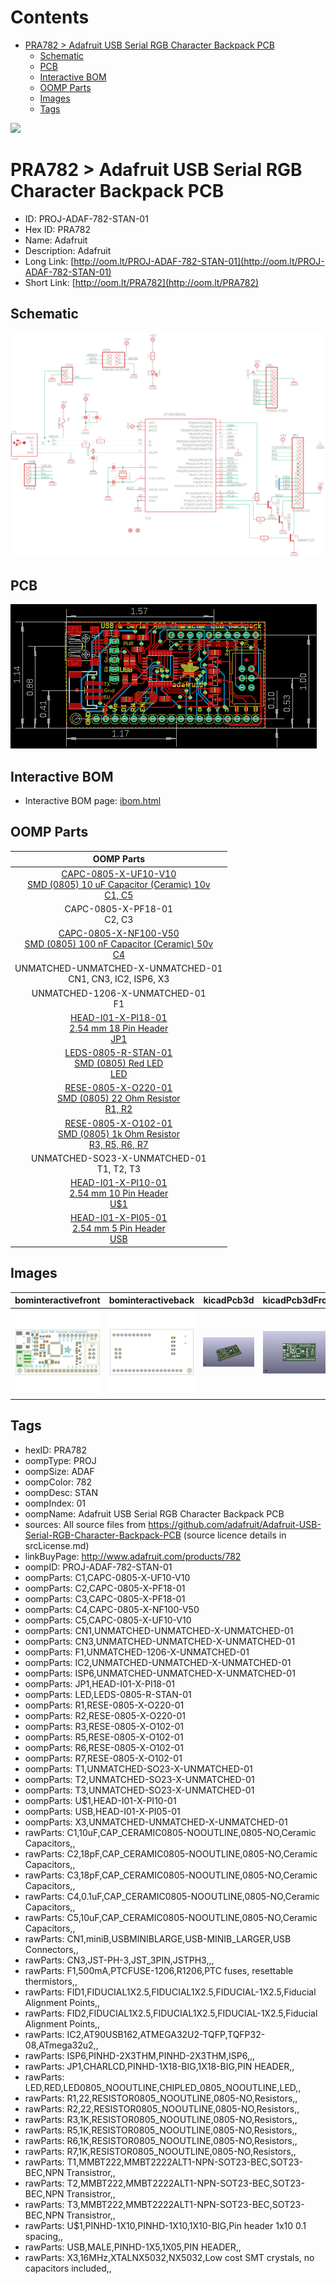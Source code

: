 



Contents
========

* [PRA782 > Adafruit USB Serial RGB Character Backpack PCB](#pra782--adafruit-usb-serial-rgb-character-backpack-pcb)
	* [Schematic](#schematic)
	* [PCB](#pcb)
	* [Interactive BOM](#interactive-bom)
	* [OOMP Parts](#oomp-parts)
	* [Images](#images)
	* [Tags](#tags)
  
![][im]
# PRA782 > Adafruit USB Serial RGB Character Backpack PCB

- ID: PROJ-ADAF-782-STAN-01
- Hex ID: PRA782
- Name: Adafruit
- Description: Adafruit
- Long Link: [http://oom.lt/PROJ-ADAF-782-STAN-01](http://oom.lt/PROJ-ADAF-782-STAN-01)
- Short Link: [http://oom.lt/PRA782](http://oom.lt/PRA782)

## Schematic
  
[![schem](eagleSchemImage.png)](eagleSchemImage.png)
## PCB
  
[![pcb](eagleImage.png)](eagleImage.png)
## Interactive BOM

- Interactive BOM page: [ibom.html](https://htmlpreview.github.io/?https://github.com/oomlout/oomlout_OOMP_projects/blob/main/PROJ-ADAF-782-STAN-01/kicad/bom/ibom.html)

## OOMP Parts
  

|OOMP Parts|
| :---: |
|[CAPC-0805-X-UF10-V10<br> SMD (0805) 10 uF Capacitor (Ceramic) 10v<br> C1, C5](https://github.com/oomlout/oomlout_OOMP_parts/tree/main/CAPC-0805-X-UF10-V10/)|
|CAPC-0805-X-PF18-01<BR>C2, C3|
|[CAPC-0805-X-NF100-V50<br> SMD (0805) 100 nF Capacitor (Ceramic) 50v<br> C4](https://github.com/oomlout/oomlout_OOMP_parts/tree/main/CAPC-0805-X-NF100-V50/)|
|UNMATCHED-UNMATCHED-X-UNMATCHED-01<BR>CN1, CN3, IC2, ISP6, X3|
|UNMATCHED-1206-X-UNMATCHED-01<BR>F1|
|[HEAD-I01-X-PI18-01<br> 2.54 mm 18 Pin Header<br> JP1](https://github.com/oomlout/oomlout_OOMP_parts/tree/main/HEAD-I01-X-PI18-01/)|
|[LEDS-0805-R-STAN-01<br> SMD (0805) Red LED<br> LED](https://github.com/oomlout/oomlout_OOMP_parts/tree/main/LEDS-0805-R-STAN-01/)|
|[RESE-0805-X-O220-01<br> SMD (0805) 22 Ohm Resistor<br> R1, R2](https://github.com/oomlout/oomlout_OOMP_parts/tree/main/RESE-0805-X-O220-01/)|
|[RESE-0805-X-O102-01<br> SMD (0805) 1k Ohm Resistor<br> R3, R5, R6, R7](https://github.com/oomlout/oomlout_OOMP_parts/tree/main/RESE-0805-X-O102-01/)|
|UNMATCHED-SO23-X-UNMATCHED-01<BR>T1, T2, T3|
|[HEAD-I01-X-PI10-01<br> 2.54 mm 10 Pin Header<br> U$1](https://github.com/oomlout/oomlout_OOMP_parts/tree/main/HEAD-I01-X-PI10-01/)|
|[HEAD-I01-X-PI05-01<br> 2.54 mm 5 Pin Header<br> USB](https://github.com/oomlout/oomlout_OOMP_parts/tree/main/HEAD-I01-X-PI05-01/)|

## Images
  
  

|bominteractivefront|bominteractiveback|kicadPcb3d|kicadPcb3dFront|kicadPcb3dBack|eagleImage|eagleSchemImage|
| :---: | :---: | :---: | :---: | :---: | :---: | :---: |
|[![bominteractivefront](bomFront_140.png)](bomFront.png)|[![bominteractiveback](bomBack_140.png)](bomBack.png)|[![kicadPcb3d](kicadPcb3d_140.png)](kicadPcb3d.png)|[![kicadPcb3dFront](kicadPcb3dFront_140.png)](kicadPcb3dFront.png)|[![kicadPcb3dBack](kicadPcb3dBack_140.png)](kicadPcb3dBack.png)|[![eagleImage](eagleImage_140.png)](eagleImage.png)|[![eagleSchemImage](eagleSchemImage_140.png)](eagleSchemImage.png)|

## Tags

- hexID: PRA782
- oompType: PROJ
- oompSize: ADAF
- oompColor: 782
- oompDesc: STAN
- oompIndex: 01
- oompName: Adafruit USB Serial RGB Character Backpack PCB
- sources: All source files from https://github.com/adafruit/Adafruit-USB-Serial-RGB-Character-Backpack-PCB (source licence details in srcLicense.md)
- linkBuyPage: http://www.adafruit.com/products/782
- oompID: PROJ-ADAF-782-STAN-01
- oompParts: C1,CAPC-0805-X-UF10-V10
- oompParts: C2,CAPC-0805-X-PF18-01
- oompParts: C3,CAPC-0805-X-PF18-01
- oompParts: C4,CAPC-0805-X-NF100-V50
- oompParts: C5,CAPC-0805-X-UF10-V10
- oompParts: CN1,UNMATCHED-UNMATCHED-X-UNMATCHED-01
- oompParts: CN3,UNMATCHED-UNMATCHED-X-UNMATCHED-01
- oompParts: F1,UNMATCHED-1206-X-UNMATCHED-01
- oompParts: IC2,UNMATCHED-UNMATCHED-X-UNMATCHED-01
- oompParts: ISP6,UNMATCHED-UNMATCHED-X-UNMATCHED-01
- oompParts: JP1,HEAD-I01-X-PI18-01
- oompParts: LED,LEDS-0805-R-STAN-01
- oompParts: R1,RESE-0805-X-O220-01
- oompParts: R2,RESE-0805-X-O220-01
- oompParts: R3,RESE-0805-X-O102-01
- oompParts: R5,RESE-0805-X-O102-01
- oompParts: R6,RESE-0805-X-O102-01
- oompParts: R7,RESE-0805-X-O102-01
- oompParts: T1,UNMATCHED-SO23-X-UNMATCHED-01
- oompParts: T2,UNMATCHED-SO23-X-UNMATCHED-01
- oompParts: T3,UNMATCHED-SO23-X-UNMATCHED-01
- oompParts: U$1,HEAD-I01-X-PI10-01
- oompParts: USB,HEAD-I01-X-PI05-01
- oompParts: X3,UNMATCHED-UNMATCHED-X-UNMATCHED-01
- rawParts: C1,10uF,CAP_CERAMIC0805-NOOUTLINE,0805-NO,Ceramic Capacitors,,
- rawParts: C2,18pF,CAP_CERAMIC0805-NOOUTLINE,0805-NO,Ceramic Capacitors,,
- rawParts: C3,18pF,CAP_CERAMIC0805-NOOUTLINE,0805-NO,Ceramic Capacitors,,
- rawParts: C4,0.1uF,CAP_CERAMIC0805-NOOUTLINE,0805-NO,Ceramic Capacitors,,
- rawParts: C5,10uF,CAP_CERAMIC0805-NOOUTLINE,0805-NO,Ceramic Capacitors,,
- rawParts: CN1,miniB,USBMINIBLARGE,USB-MINIB_LARGER,USB Connectors,,
- rawParts: CN3,JST-PH-3,JST_3PIN,JSTPH3,,,
- rawParts: F1,500mA,PTCFUSE-1206,R1206,PTC fuses, resettable thermistors,,
- rawParts: FID1,FIDUCIAL1X2.5,FIDUCIAL1X2.5,FIDUCIAL-1X2.5,Fiducial Alignment Points,,
- rawParts: FID2,FIDUCIAL1X2.5,FIDUCIAL1X2.5,FIDUCIAL-1X2.5,Fiducial Alignment Points,,
- rawParts: IC2,AT90USB162,ATMEGA32U2-TQFP,TQFP32-08,ATmega32u2,,
- rawParts: ISP6,PINHD-2X3THM,PINHD-2X3THM,ISP6,,,
- rawParts: JP1,CHARLCD,PINHD-1X18-BIG,1X18-BIG,PIN HEADER,,
- rawParts: LED,RED,LED0805_NOOUTLINE,CHIPLED_0805_NOOUTLINE,LED,,
- rawParts: R1,22,RESISTOR0805_NOOUTLINE,0805-NO,Resistors,,
- rawParts: R2,22,RESISTOR0805_NOOUTLINE,0805-NO,Resistors,,
- rawParts: R3,1K,RESISTOR0805_NOOUTLINE,0805-NO,Resistors,,
- rawParts: R5,1K,RESISTOR0805_NOOUTLINE,0805-NO,Resistors,,
- rawParts: R6,1K,RESISTOR0805_NOOUTLINE,0805-NO,Resistors,,
- rawParts: R7,1K,RESISTOR0805_NOOUTLINE,0805-NO,Resistors,,
- rawParts: T1,MMBT222,MMBT2222ALT1-NPN-SOT23-BEC,SOT23-BEC,NPN Transistror,,
- rawParts: T2,MMBT222,MMBT2222ALT1-NPN-SOT23-BEC,SOT23-BEC,NPN Transistror,,
- rawParts: T3,MMBT222,MMBT2222ALT1-NPN-SOT23-BEC,SOT23-BEC,NPN Transistror,,
- rawParts: U$1,PINHD-1X10,PINHD-1X10,1X10-BIG,Pin header 1x10 0.1 spacing,,
- rawParts: USB,MALE,PINHD-1X5,1X05,PIN HEADER,,
- rawParts: X3,16MHz,XTALNX5032,NX5032,Low cost SMT crystals, no capacitors included,,



[im]: kicadPcb3d_450.png
